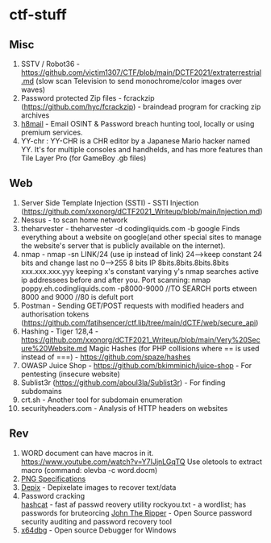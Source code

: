 # ctf-stuff
## Misc
1) SSTV / Robot36 - https://github.com/victim1307/CTF/blob/main/DCTF2021/extraterrestrial.md (slow scan Television to send monochrome/color images over waves)
2) Password protected Zip files -
 	fcrackzip (https://github.com/hyc/fcrackzip) - braindead program for cracking zip archives
3) [h8mail](https://github.com/khast3x/h8mail) - Email OSINT & Password breach hunting tool, locally or using premium services.
4) YY-chr : YY-CHR is a CHR editor by a Japanese Mario hacker named YY. It's for multiple consoles and handhelds, and has more features than Tile Layer Pro (for GameBoy .gb files)

## Web
1) Server Side Template Injection (SSTI) - SSTI Injection (https://github.com/xxonorg/dCTF2021_Writeup/blob/main/Injection.md)
2) Nessus - to scan home network
3) theharvester - theharvester -d codingliquids.com -b google
Finds everything about a website on google(and other special sites to manage the website's server that is publicly available on the internet).
4) nmap - nmap -sn LINK/24 (use ip instead of link)
  24-->keep constant 24 bits and change last no
  0-->255 8 bits
  IP 8bits.8bits.8bits.8bits
	xxx.xxx.xxx.yyy keeping x's constant varying y's
  nmap searches active ip addressees before and after you.
  Port scanning: nmap poppy.eh.codingliquids.com -p8000-9000 //TO SEARCH ports etween 8000 and 9000 //80 is defult port
5) Postman - Sending GET/POST requests with modified headers and authorisation tokens (https://github.com/fatihsencer/ctf.lib/tree/main/dCTF/web/secure_api)
6) Hashing - Tiger 128,4 - https://github.com/xxonorg/dCTF2021_Writeup/blob/main/Very%20Secure%20Website.md
    Magic Hashes (for PHP collisions where == is used instead of ===) - https://github.com/spaze/hashes
7) OWASP Juice Shop - https://github.com/bkimminich/juice-shop - For pentesting (insecure website)
8) Sublist3r (https://github.com/aboul3la/Sublist3r) - For finding subdomains
9) crt.sh - Another tool for subdomain enumeration
10) securityheaders.com - Analysis of HTTP headers on websites

## Rev
1) WORD document can have macros in it.
https://www.youtube.com/watch?v=Y7IJjnLGqTQ
Use oletools to extract macro (command: olevba -c word.docm)
2) [PNG Specifications](http://www.libpng.org/pub/png/spec/1.2/PNG-Chunks.html)
3) [Depix](https://github.com/beurtschipper/Depix) - Depixelate images to recover text/data
4) Password cracking	
	[hashcat](https://github.com/hashcat/hashcat) - fast af passwd reovery utility
	rockyou.txt - a wordlist; has passwords for bruteorcing
	[John The Ripper](https://www.openwall.com/john/) - Open Source password security auditing and password recovery tool
5) [x64dbg](https://x64dbg.com/) - Open source Debugger for Windows
